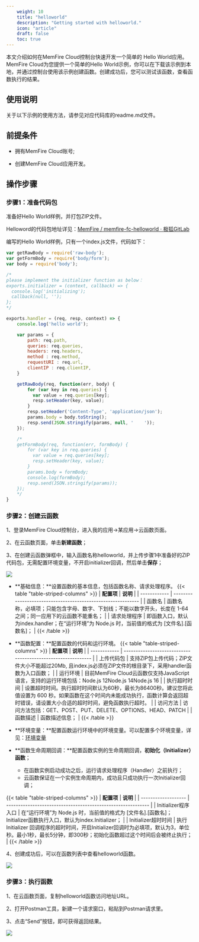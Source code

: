 ```yaml
---
    weight: 10
    title: "helloworld"
    description: "Getting started with helloworld."
    icon: "article"
    draft: false
    toc: true
---
```



本文介绍如何在MemFire Cloud控制台快速开发一个简单的 Hello World应用。MemFire Cloud为您提供一个简单的Hello World示例，你可以在下载该示例到本地，并通过控制台使用该示例创建函数。创建成功后，您可以测试该函数，查看函数执行的结果。

## **使用说明**

关于以下示例的使用方法，请参见对应代码库的readme.md文件。

## 前提条件

- 拥有MemFire Cloud账号;

- 创建MemFire Cloud应用开发。

## 操作步骤

### 步骤1：准备代码包

准备好Hello World样例，并打包ZIP文件。

Helloword的代码包地址详见：[MemFire / memfire-fc-helloworld · 极狐GitLab](https://jihulab.com/memfire/memfire-fc-helloworld/)

编写的Hello World样例，只有一个index.js文件，代码如下：

```JavaScript
var getRawBody = require('raw-body');
var getFormBody = require('body/form');
var body = require('body');

/*
please implement the initializer function as below：
exports.initializer = (context, callback) => {
  console.log('initializing');
  callback(null, '');
};
*/

exports.handler = (req, resp, context) => {
    console.log('hello world');

    var params = {
        path: req.path,
        queries: req.queries,
        headers: req.headers,
        method : req.method,
        requestURI : req.url,
        clientIP : req.clientIP,
    }

    getRawBody(req, function(err, body) {
        for (var key in req.queries) {
          var value = req.queries[key];
          resp.setHeader(key, value);
        }
        resp.setHeader('Content-Type', 'application/json');
        params.body = body.toString();
        resp.send(JSON.stringify(params, null, '    '));
    });

    /*
    getFormBody(req, function(err, formBody) {
        for (var key in req.queries) {
          var value = req.queries[key];
          resp.setHeader(key, value);
        }
        params.body = formBody;
        console.log(formBody);
        resp.send(JSON.stringify(params));
    });
    */
}
```

### 步骤2：创建云函数

1、登录MemFire Cloud控制台，进入我的应用->某应用->云函数页面。

2、在云函数页面，单击**新建函数**；

3、在创建云函数弹框中，输入函数名称helloworld，并上传步骤1中准备好的ZIP代码包，无需配置环境变量，不开启initializer回调，然后单击**保存**；

<img src="../../../img/helloworld-1.png">

- **基础信息：**设置函数的基本信息，包括函数名称、请求处理程序。
{{< table "table-striped-columns" >}}
| **配置项**   | **说明**                                                     |
| ------------ | ------------------------------------------------------------ |
| 函数名       | 函数名称，必填项；只能包含字母、数字、下划线；不能以数字开头，长度在 1-64 之间；同一应用下的云函数不能重名； |
| 请求处理程序 | 即函数入口，默认为index.handler；在“运行环境”为 Node.js 时，当前值的格式为 [文件名].[函数名]； |
 {{< /table >}}
- **函数配置：**配置函数的代码和运行环境。
{{< table "table-striped-columns" >}}
| **配置项**   | **说明**                                                     |
| ------------ | ------------------------------------------------------------ |
| 上传代码包   | 支持ZIP包上传代码；ZIP文件大小不能超过20Mb, 且index.js必须在ZIP文件的根目录下，采用handler函数为入口函数； |
| 运行环境     | 目前MemFire Cloud云函数仅支持JavaScript语言，支持的运行环境包括：Node.js 12Node.js 14Node.js 16 |
| 执行超时时间 | 设置超时时间。执行超时时间默认为60秒，最长为86400秒。建议您将此值设置为 600 秒。如果函数在这个时间内未能成功执行，函数计算会返回超时错误，请设置大小合适的超时时间，避免函数执行超时。 |
| 访问方法     | 访问方法包括：GET、POST、PUT、DELETE、OPTIONS、HEAD、PATCH   |
| 函数描述     | 函数描述信息；                                               |
 {{< /table >}}


- **环境变量：**配置函数运行环境中的环境变量。可以配置多个环境变量，详见：[环境变量](/docs//guides/functions/variable)
- **函数生命周期回调：**配置函数实例的生命周期回调，**初始化（Initializer）函数**；
  - 在函数实例启动成功之后，运行请求处理程序（Handler）之前执行；
  - 云函数保证在一个实例生命周期内，成功且只成功执行一次Initializer回调；


{{< table "table-striped-columns" >}}
| **配置项**          | **说明**                                                     |
| ------------------- | ------------------------------------------------------------ |
| Initializer程序入口 | 在“运行环境”为 Node.js 时，当前值的格式为 [文件名].[函数名]；Initializer函数执行入口，默认为index.Initializer； |
| Initializer超时时间 | 执行 Initializer 回调程序的超时时间，开启Initializer回调时为必填项，默认为3，单位秒。最小1秒，最长5分钟，即300秒；初始化函数超过这个时间后会被终止执行； |
 {{< /table >}}


4、创建成功后，可以在函数列表中查看helloworld函数。

<img src="../../../img/helloworld-2.png">

### 步骤3：执行函数

1、在云函数页面，复制helloworld函数访问地址URL。

2、打开Postman工具，新建一个请求窗口，粘贴到Postman请求里。

3、点击“Send”按钮，即可获得返回结果。

<img src="../../../img/helloworld-3.png">



